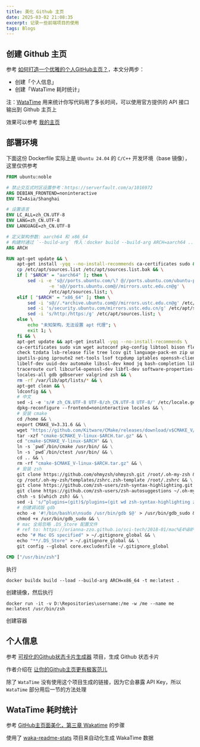 ```yaml
---
title: 美化 Github 主页
date: 2025-03-02 21:08:35
excerpt: 记录一些前端项目的使用
tags: Blogs
---
```


## 创建 Github 主页

参考 [如何打造一个优雅的个人GitHub主页？](https://zhuanlan.zhihu.com/p/593714446)，本文分两步：

- 创建「个人信息」
- 创建「WataTime 耗时统计」

注：[WataTime](https://wakatime.com/) 用来统计你写代码用了多长时间，可以使用官方提供的 API 接口输出到 Github 主页上

效果可以参考 [我的主页](https://github.com/horbyn)

## 部署环境

下面这份 Dockerfile 实际上是 `Ubuntu 24.04` 的 `C/C++` 开发环境（base 镜像），这里仅供参考

```Dockerfile
FROM ubuntu:noble

# 禁止交互式时区设置参考：https://serverfault.com/a/1016972
ARG DEBIAN_FRONTEND=noninteractive
ENV TZ=Asia/Shanghai

# 设置语言
ENV LC_ALL=zh_CN.UTF-8
ENV LANG=zh_CN.UTF-8
ENV LANGUAGE=zh_CN.UTF-8

# 定义架构参数: aarch64 和 x86_64
# 构建时通过 `--build-arg` 传入：docker build --build-arg ARCH=aarch64 ...）
ARG ARCH

RUN apt-get update && \
    apt-get install -yqq --no-install-recommends ca-certificates sudo && \
    cp /etc/apt/sources.list /etc/apt/sources.list.bak && \
    if [ "$ARCH" = "aarch64" ]; then \
        sed -i -e 's@//ports.ubuntu.com/\? @//ports.ubuntu.com/ubuntu-ports @g' \
                -e 's@//ports.ubuntu.com@//mirrors.ustc.edu.cn@g' \
                /etc/apt/sources.list; \
    elif [ "$ARCH" = "x86_64" ]; then \
        sed -i 's@//.*archive.ubuntu.com@//mirrors.ustc.edu.cn@g' /etc/apt/sources.list; \
        sed -i 's/security.ubuntu.com/mirrors.ustc.edu.cn/g' /etc/apt/sources.list; \
        sed -i 's/http:/https:/g' /etc/apt/sources.list; \
    else \
        echo "未知架构，无法设置 apt 代理"; \
        exit 1; \
    fi && \
    apt-get update && apt-get install -yqq --no-install-recommends \
    ca-certificates sudo vim wget autoconf pkg-config libtool bison flex build-essential \
    check tzdata lsb-release file tree lcov git language-pack-en zip unzip make libpcap-dev \
    iputils-ping iproute2 net-tools lsof tcpdump iptables openssh-client openssh-server \
    libelf-dev uuid-dev automake libssl-dev kmod jq bash-completion libpcre3-dev m4 plocate \
    traceroute curl libcurl4-openssl-dev libfl-dev software-properties-common locales \
    locales-all gdb gdbserver valgrind zsh && \
    rm -rf /var/lib/apt/lists/* && \
    apt-get clean && \
    ldconfig && \
    # 中文
    sed -i -e 's/# zh_CN.UTF-8 UTF-8/zh_CN.UTF-8 UTF-8/' /etc/locale.gen && \
    dpkg-reconfigure --frontend=noninteractive locales && \
    # 安装 cmake
    cd /home && \
    export CMAKE_V=3.31.6 && \
    wget "https://github.com/Kitware/CMake/releases/download/v$CMAKE_V/cmake-$CMAKE_V-linux-$ARCH.tar.gz" && \
    tar -xzf "cmake-$CMAKE_V-linux-$ARCH.tar.gz" && \
    cd "cmake-$CMAKE_V-linux-$ARCH" && \
    ln -s `pwd`/bin/cmake /usr/bin/ && \
    ln -s `pwd`/bin/ctest /usr/bin/ && \
    cd .. && \
    rm -rf "cmake-$CMAKE_V-linux-$ARCH.tar.gz" && \
    # 安装 zsh
    git clone https://github.com/ohmyzsh/ohmyzsh.git /root/.oh-my-zsh && \
    cp /root/.oh-my-zsh/templates/zshrc.zsh-template /root/.zshrc && \
    git clone https://github.com/zsh-users/zsh-syntax-highlighting.git ~/.oh-my-zsh/plugins/zsh-syntax-highlighting && \
    git clone https://github.com/zsh-users/zsh-autosuggestions ~/.oh-my-zsh/plugins/zsh-autosuggestions && \
    chsh -s $(which zsh) && \
    sed -i 's/^plugins=(git)$/plugins=(git wd zsh-syntax-highlighting zsh-autosuggestions)/' ~/.zshrc && \
    # 创建调试版 gdb
    echo -e '#!/bin/bash\n\nsudo /usr/bin/gdb $@' > /usr/bin/gdb_sudo && \
    chmod +x /usr/bin/gdb_sudo && \
    # mac 全局忽略 .DS_Store 配置文件
    # ref to: https://orianna-zzo.github.io/sci-tech/2018-01/mac%E4%B8%ADgit%E5%BF%BD%E7%95%A5.ds_store%E6%96%87%E4%BB%B6/
    echo "# Mac OS specified" > ~/.gitignore_global && \
    echo "**/.DS_Store" > ~/.gitignore_global && \
    git config --global core.excludesfile ~/.gitignore_global

CMD ["/usr/bin/zsh"]

```

执行

```shell
docker buildx build --load --build-arg ARCH=x86_64 -t me:latest .
```

创建镜像，然后执行

```shell
docker run -it -v D:\Repositories\username:/me -w /me --name me me:latest /usr/bin/zsh
```

创建容器

## 个人信息

参考 [可视化的Github状态卡片生成器](https://github.com/AZCodingAccount/github-readme-stats-plus) 项目，生成 Github 状态卡片

作者介绍在 [让你的Github主页更有极客范儿](https://www.bilibili.com/video/BV1DM4m1f7H2/?vd_source=bfa0dadd9476ea4dc18addc67dbc9b83)

除了 `WataTime` 没有使用这个项目生成的链接，因为它会暴露 API Key，所以 `WataTime` 部分用后一节的方法处理

## WataTime 耗时统计

参考 [GitHub主页面美化，第三章 Wakatime](https://juejin.cn/post/7256314289072980023#heading-16) 的步骤

使用了 [waka-readme-stats](https://github.com/anmol098/waka-readme-stats) 项目来自动化生成 WakaTime 数据
